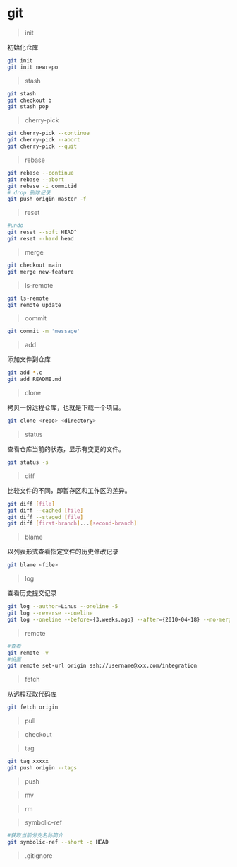 # git

> init

初始化仓库

``` bash
git init 
git init newrepo
```

> stash

``` bash
git stash
git checkout b
git stash pop

```
> cherry-pick

``` bash
git cherry-pick --continue
git cherry-pick --abort
git cherry-pick --quit
```

> rebase

``` bash
git rebase --continue
git rebase --abort
git rebase -i commitid
# drop 删除记录
git push origin master -f
```
> reset

``` bash
#undo
git reset --soft HEAD^
git reset --hard head
```
> merge

``` bash
git checkout main
git merge new-feature

```
> ls-remote
``` bash
git ls-remote 
git remote update 
```
> commit
``` bash
git commit -m 'message'
```

> add

添加文件到仓库

``` bash
git add *.c
git add README.md

```
> clone

拷贝一份远程仓库，也就是下载一个项目。

``` bash
git clone <repo> <directory>
```

> status

查看仓库当前的状态，显示有变更的文件。

``` bash
git status -s
```
> diff

比较文件的不同，即暂存区和工作区的差异。

``` bash
git diff [file]
git diff --cached [file]
git diff --staged [file]
git diff [first-branch]...[second-branch]

```

> blame

以列表形式查看指定文件的历史修改记录

``` bash
git blame <file>
```
> log

查看历史提交记录

``` bash
git log --author=Linus --oneline -5
git log --reverse --oneline
git log --oneline --before={3.weeks.ago} --after={2010-04-18} --no-merges
```

> remote

``` bash
#查看
git remote -v
#设置
git remote set-url origin ssh://username@xxx.com/integration
```

> fetch

从远程获取代码库

``` bash
git fetch origin
```

> pull

> checkout

> tag

``` bash
git tag xxxxx
git push origin --tags
```

> push

> mv

> rm

> symbolic-ref 

``` bash
#获取当前分支名称简介
git symbolic-ref --short -q HEAD
```
> .gitignore
``` bash

```
